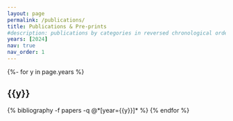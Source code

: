 ```yaml
---
layout: page
permalink: /publications/
title: Publications & Pre-prints
#description: publications by categories in reversed chronological order. generated by jekyll-scholar.
years: [2024]
nav: true
nav_order: 1
---
```

<!-- _pages/publications.md -->
<div class="publications">

{%- for y in page.years %}
  <h2 class="year">{{y}}</h2>
  {% bibliography -f papers -q @*[year={{y}}]* %}
{% endfor %}

</div>
